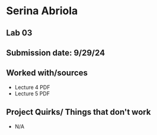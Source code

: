 # Serina Abriola
## Lab 03
## Submission date: 9/29/24
## Worked with/sources 
* Lecture 4 PDF
* Lecture 5 PDF
## Project Quirks/ Things that don't work
* N/A